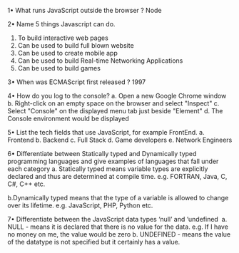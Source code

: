 1• What runs JavaScript outside the browser ?
Node

2• Name 5 things Javascript can do.
1. To build interactive web pages
2. Can be used to build full blown website
3. Can be used to create mobile app
4. Can be used to build Real-time Networking Applications
5. Can be used to build games

3• When was ECMAScript first released ?
1997

4• How do you log to the console?
a. Open a new Google Chrome window
b. Right-click on an empty space on the browser and select "Inspect"
c. Select "Console" on the displayed menu tab just beside "Element"
d. The Console environment would be displayed

5• List the tech fields that use JavaScript, for example FrontEnd.
a. Frontend
b. Backend
c. Full Stack
d. Game developers
e. Network Engineers

6• Differentiate between Statically typed and Dynamically typed programming languages and give examples of languages that fall under each category
a. Statically typed means variable types are explicitly declared and thus are determined at compile time. e.g. FORTRAN, Java, C, C#, C++ etc.

b.Dynamically typed means that the type of a variable is allowed to change over its lifetime. e.g. JavaScript,  PHP, Python etc.

7• Differentiate between the JavaScript data types ‘null’ and ‘undefined&nbsp;
a. NULL - means it is declared that there is no value for the data. e.g. If I have no money on me, the value would be zero
b. UNDEFINED - means the value of the datatype is not specified but it certainly has a value.